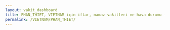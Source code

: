 ```yaml
---
layout: vakit_dashboard
title: PHAN_THIET, VIETNAM için iftar, namaz vakitleri ve hava durumu - ilçe/eyalet seç
permalink: /VIETNAM/PHAN_THIET/
---
```


<script type="text/javascript">
  var GLOBAL_COUNTRY = 'VIETNAM';
  var GLOBAL_CITY = 'PHAN_THIET';
  var GLOBAL_STATE = '';
  var lat = 72;
  var lon = 21;
</script>

